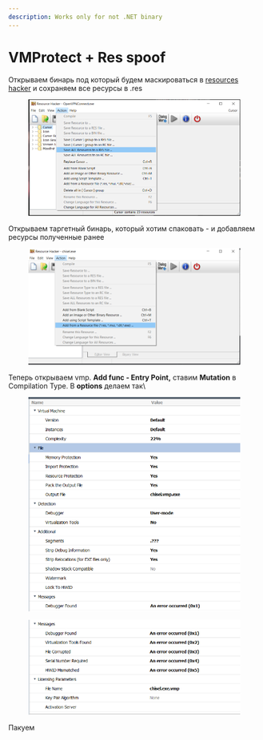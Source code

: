 ```yaml
---
description: Works only for not .NET binary
---
```


# VMProtect + Res spoof

Открываем бинарь под который будем маскироваться в [resources hacker](https://angusj.com/resourcehacker/) и сохраняем все ресурсы в .res

<figure><img src="../../.gitbook/assets/image (22).png" alt=""><figcaption></figcaption></figure>

Открываем таргетный бинарь, который хотим спаковать - и добавляем ресурсы полученные ранее

<figure><img src="../../.gitbook/assets/image (26).png" alt=""><figcaption></figcaption></figure>

Теперь  открываем vmp. **Add func - Entry Point,** ставим **Mutation** в Compilation Type. В **options** делаем так\


<figure><img src="../../.gitbook/assets/image (23).png" alt=""><figcaption></figcaption></figure>

<figure><img src="../../.gitbook/assets/image (24).png" alt=""><figcaption></figcaption></figure>

Пакуем
